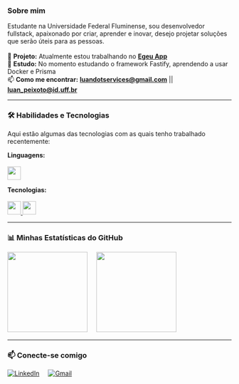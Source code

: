 
### Sobre mim

<p align="left">

  Estudante na Universidade Federal Fluminense, sou desenvolvedor fullstack, apaixonado por criar, aprender e inovar, desejo projetar soluções que serão úteis para as pessoas.<br><br>
  🚀 <strong>Projeto:</strong> Atualmente estou trabalhando no <a href="https://www.instagram.com/egeu.app/"><strong>Egeu App</strong></a><br>
  🌱 <strong>Estudo:</strong> No momento estudando o framework Fastify, aprendendo a usar Docker e Prisma<br>
  📫 <strong>Como me encontrar:</strong> <a href="mailto:luandotservices@gmail.com"><strong>luandotservices@gmail.com</strong></a> || <a href="mailto:luan_peixoto@id.uff.br"><strong>luan_peixoto@id.uff.br</strong></a><br>
</p>

---

### 🛠️ Habilidades e Tecnologias

Aqui estão algumas das tecnologias com as quais tenho trabalhado recentemente:

<p align="left">
  <strong>Linguagens:</strong><br><br>
  <a href="https://skillicons.dev">
    <img height="30px" src="https://skillicons.dev/icons?i=javascript,typescript,python,c,html,css" />
  </a>
</p>

<p align="left">
  <strong>Tecnologias:</strong><br><br>
  <a href="https://skillicons.dev">
    <img height="30px" src="https://skillicons.dev/icons?i=react,nextjs,vite,tailwind,nodejs,docker,express,mysql,postgresql,astro,mongodb,prisma,git,github" />
  </a><a href="https://skills.syvixor.com">
    <img height="30px" src="https://skills.syvixor.com/api/icons?i=fastify" />
  </a>
</p>

---

### 📊 Minhas Estatísticas do GitHub

<div>
  <a align="left" href="https://github.com/luan-services"><img height="180em" src="https://github-readme-stats.vercel.app/api/top-langs/?username=luan-services&layout=compact&langs_count=7&theme=dracula"/></a>
  &nbsp; &nbsp; 
  <a align="right" href="https://github.com/luan-services"><img height="180em" src="https://github-readme-stats.vercel.app/api?username=luan-services&show_icons=true&theme=dracula&include_all_commits=true&count_private=true"/></a>
</div>

---

### 📫 Conecte-se comigo

<p align="left">
  <a href="https://www.linkedin.com/in/luan-peixoto-jardim-4989b3205/" target="_blank"><img src="https://img.shields.io/badge/LinkedIn-0077B5?style=for-the-badge&logo=linkedin&logoColor=white" alt="LinkedIn"></a> 
  &nbsp; &nbsp; 
  <a href="mailto:luandotservices@gmail.com"><img src="https://img.shields.io/badge/Gmail-D14836?style=for-the-badge&logo=gmail&logoColor=white" alt="Gmail"></a>
</p>

